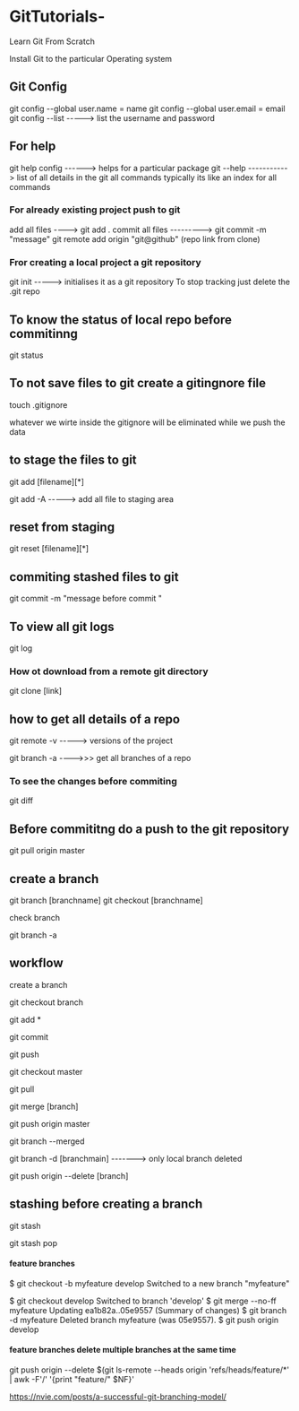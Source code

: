 # GitTutorials-
Learn Git From Scratch 

Install Git to the particular Operating system 

## Git Config 

git config --global user.name = name 
git config --global user.email = email
git config --list -----> list the username and password 

## For help 

git help config ------> helps for a particular package 
git --help -----------> list of all details in the git 
                        all commands typically its like 
                        an index for all commands 

### For already existing project push to git 

add all files ----> git add .
commit all files ---------> git commit -m "message"
git remote add origin "git@github" (repo link from clone) 


### Fror creating a local project a git repository 

git init -----> initialises it as a git repository 
To stop tracking just delete the .git repo 

## To know the status of local repo before commitinng 

git status 

## To not save files to git create a gitingnore file 

touch .gitignore

whatever we wirte inside the gitignore will be eliminated while we push the  
data 

## to stage the files to git 

git add [filename][*]

git add -A -----> add all file to staging area

## reset from staging 

git reset  [filename][*]

## commiting stashed files to git 

git commit -m "message before commit "

## To view all git logs 

git log 

### How ot download from a remote git directory 

git clone [link]

## how to get all details of a repo

git remote -v -----> versions of the project 

git branch -a ---->>> get all branches of a repo 

### To see the changes before commiting  

 git diff


 ## Before commititng do a push to the git repository 
 git pull origin master 

 ## create a branch 

 git branch [branchname]
 git checkout [branchname]

 check branch 

 git branch -a 

 ## workflow 

 create a branch 
 
 git checkout branch
 
 git add  * 
 
 git commit 
 
 git push 
 
 git checkout master 
 
 git pull
 
 git merge [branch]
 
 git push origin master 
 
 git branch --merged 
 
 git branch -d [branchmain]   ------->  only local branch deleted 
 
 git push origin --delete [branch]
 


## stashing  before creating a branch 

git stash

git stash pop 


#### feature branches 


$ git checkout -b myfeature develop
Switched to a new branch "myfeature"

$ git checkout develop
Switched to branch 'develop'
$ git merge --no-ff myfeature
Updating ea1b82a..05e9557
(Summary of changes)
$ git branch -d myfeature
Deleted branch myfeature (was 05e9557).
$ git push origin develop

#### feature branches delete multiple branches at the same time 
git push origin --delete $(git ls-remote --heads origin 'refs/heads/feature/*' | awk -F'/' '{print "feature/" $NF}'


https://nvie.com/posts/a-successful-git-branching-model/




